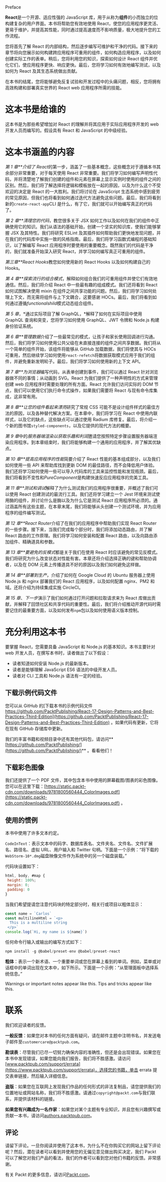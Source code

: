 Preface

**React**是一个开源、适应性强的 JavaScript 库，用于从称为**组件**的小而独立的位构建复杂的用户界面。本书将帮助您有效地使用 React，使您的应用程序更灵活、更易于维护，并提高其性能，同时通过提高速度而不影响质量，极大地提升您的工作流程。

您将首先了解 React 的内部结构，然后逐步编写可维护和干净的代码。接下来的章节将向您展示如何构建跨应用程序可重用的组件，如何构造应用程序，以及如何创建实际工作的表单。稍后，您将利用您的知识，探索如何设计 React 组件并优化它们，使应用程序更快、响应更快。最后，您将学习如何有效地编写测试，以及如何为 React 及其生态系统做出贡献。

在本书的结尾，您将能够避免反复试验和开发过程中的头痛问题，相反，您将拥有高效构建和部署真实世界的 React web 应用程序所需的技能。

# 这本书是给谁的

这本书是为那些希望增加对 React 的理解并将其应用于实际应用程序开发的 web 开发人员而编写的。假设具有 React 和 JavaScript 的中级经验。

# 这本书涵盖的内容

*第 1 章**介绍了 React*的第一步，涵盖了一些基本概念，这些概念对于遵循本书其余部分非常重要，对于每天使用 React 非常重要。我们将学习如何编写声明性代码，并将清楚地了解我们创建的组件和元素在屏幕上显示实例时使用的组件之间的区别。然后，我们将了解选择将逻辑和模板放在一起的原因，以及为什么这个不受欢迎的决定是 React 的一大胜利。我们将讨论在 JavaScript 生态系统中感到疲劳的常见原因，但我们也将看到如何通过迭代方法避免这些问题。最后，我们将看到新的`create-react-app`CLI 是什么，有了它，我们就可以开始编写真正的代码了。

*第 2 章**清理您的代码*，教您很多关于 JSX 如何工作以及如何在我们的组件中正确使用它的知识。我们从语法的基础开始，创建一个坚实的知识库，使我们能够掌握 JSX 及其特性。我们将研究 ESLint 及其插件如何帮助我们更快地发现问题，并在我们的代码库中实施一致的风格指南。最后，我们将学习函数式编程的基础知识，以了解编写 React 应用程序时要使用的重要概念。既然我们的代码是干净的，我们就准备开始深入研究 React，并学习如何编写真正可重用的组件。

*第三章**React Hooks*教您如何使用新的 React Hooks 以及如何构建自己的 Hooks。

*第 4 章**探索流行的组合模式*，解释如何组合我们的可重用组件并使它们有效地通信。然后，我们将介绍 React 中一些最有趣的组成模式。我们还将看到 React 如何试图解决使用 mixin 在组件之间共享功能的问题。然后，我们将学习如何处理上下文，而无需将组件与上下文耦合，这要感谢 HOCs。最后，我们将看到如何通过遵循*functionalshild*模式动态组合组件。

*第 5 章*，*通过实际项目了解 GraphQL，*解释了如何在实际项目中使用 GraphQL 查询和突变，您将学习如何使用 GraphQL、JWT 令牌和 Node.js 构建身份验证系统。

*第 6 章**管理数据*介绍了一些最常见的模式，让孩子和家长使用回调进行沟通。然后，我们将学习如何使用公共父级在未直接连接的组件之间共享数据。我们将从一个简单的组件开始，该组件将能够从 GitHub 加载数据，我们将使其与 HOCs 可重用，然后继续学习如何使用`react-refetch`将数据获取模式应用于我们的组件，并避免重新发明轮子。最后，我们将学习如何使用新的上下文 API。

*第 7 章**为浏览器*编写代码，从表单创建到事件，我们可以通过 React 针对浏览器做不同的事情；从动画到 SVG。React 为我们提供了一种声明性的方式来管理创建 web 应用程序时需要处理的所有方面。React 允许我们访问实际的 DOM 节点，我们可以使用它们执行命令式操作，如果我们需要将 React 与现有命令库集成，这非常有用。

*第 8 章**让您的组件看起来漂亮*研究了常规 CSS 可能不是设计组件样式的最佳方法的原因，以及各种替代解决方案。在本章中，我们将学习在 React 中使用内联样式，以及它的缺点，这些缺点可以通过使用 Radium 库修复。最后，将介绍一个新的图书馆`styled-components`，以及它提供的现代方法的概要。

*第 9 章*中的*服务器端渲染以获取乐趣和利润*邀请您按照特定步骤设置服务器端渲染应用程序。到本章结束时，我们将能够构建一个通用的应用程序，并了解其优缺点。

*第 10 章**提高应用程序的性能*简要介绍了 React 性能的基本组成部分，以及我们如何使用一些 API 来帮助库找到更新 DOM 的最佳路径，而不会降低用户体验。我们还将学习如何使用一些可以导入代码库的工具来监控性能和发现瓶颈。最后，我们将看到不变性和*PureComponent*是构建快速反应应用程序的完美工具。

*第 11 章**测试和调试*解释了为什么测试我们的应用程序很重要，并概述了我们可以使用 React 创建测试的最流行工具。我们还将学习建立一个 Jest 环境来测试使用酶的组件，并讨论什么是酶以及为什么它是测试 React 应用程序所必须的。通过涵盖所有这些主题，在本章末尾，我们将能够从头创建一个测试环境，并为应用程序的组件编写测试。

*第 12 章**React Router*介绍了在我们的应用程序中帮助我们实现 React Router 的一些步骤。接下来，当我们完成每个部分时，我们将添加动态路由，并了解 React 路由的工作原理。我们将学习如何安装和配置 React 路由，以及向路由添加组件、精确道具和参数。

*第 13 章**要避免的反模式*都是关于我们在使用 React 时应该避免的常见反模式。我们将研究为什么改变状态对性能有害。本章还将介绍选择正确的键和帮助协调者，以及在 DOM 元素上传播道具不好的原因以及我们如何避免这样做。

*第 14 章**部署到生产*，介绍了如何在 Google Cloud 的 Ubuntu 服务器上使用 Node.js 和 nginx 部署我们的 React 应用程序，以及如何配置 nginx、PM2 和域。还将介绍为持续集成实施 CircleCI。

*第 15 章*、*下一步*演示了我们如何通过打开问题和拉取请求来为 React 库做出贡献，并解释了回馈社区和共享代码的重要性。最后，我们将介绍推动开源代码时需要记住的最重要方面，以及如何发布`npm`包以及如何使用语义版本控制。

# 充分利用这本书

要掌握 React，您需要具备 JavaScript 和 Node.js 的基本知识。本书主要针对 web 开发人员，在撰写本书时，读者做出了以下假设：

*   读者知道如何安装 Node.js 的最新版本。
*   读者是能够理解 JavaScript ES6 语法的中级开发人员。
*   读者对 CLI 工具和 Node.js 语法有一定的经验。

## 下载示例代码文件

您可以从 GitHub 的[下载本书的示例代码文件 https://github.com/PacktPublishing/React-17-Design-Patterns-and-Best-Practices-Third-Edition](https://github.com/PacktPublishing/React-17-Design-Patterns-and-Best-Practices-Third-Edition) 。如果代码有更新，它将在现有 GitHub 存储库中更新。

我们的丰富书籍和视频目录中还有其他代码包，请访问**[https://github.com/PacktPublishing/](https://github.com/PacktPublishing/)** 。看看他们！

## 下载彩色图像

我们还提供了一个 PDF 文件，其中包含本书中使用的屏幕截图/图表的彩色图像。您可以在这里下载：[https://static.packt-cdn.com/downloads/9781800560444_ColorImages.pdf](https://static.packt-cdn.com/downloads/9781800560444_ColorImages.pdf) 。

## 使用的惯例

本书中使用了许多文本约定。

`CodeInText`：表示文本中的码字、数据库表名、文件夹名、文件名、文件扩展名、路径名、虚拟 URL、用户输入和 Twitter 句柄。下面是一个示例：“将下载的`WebStorm-10*.dmg`磁盘映像文件作为系统中的另一个磁盘装载。”

代码块设置如下：

```jsx
html, body, #map {
 height: 100%; 
 margin: 0;
 padding: 0
}
```

当我们希望提请您注意代码块的特定部分时，相关行或项目以粗体显示：

```jsx
const name = `Carlos`
const multilineHtml = `<p>
  This is a multiline string
 </p>`
console.log(`Hi, my name is ${name}`)
```

任何命令行输入或输出的编写方式如下：

```jsx
npm install -g @babel/preset-env @babel/preset-react 
```

**粗体**：表示一个新术语、一个重要单词或您在屏幕上看到的单词。例如，菜单或对话框中的单词出现在文本中，如下所示。下面是一个示例：“从管理面板中选择系统信息。”

Warnings or important notes appear like this. Tips and tricks appear like this.

# 联系

我们欢迎读者的反馈。

**一般反馈**：如果您对本书的任何方面有疑问，请在邮件主题中注明书名，并发送电子邮件至`customercare@packtpub.com`。

**勘误表**：尽管我们已尽一切努力确保内容的准确性，但还是会出现错误。如果您在本书中发现错误，如果您能向我们报告，我们将不胜感激。请访问[www.packtpub.com/support/errata](https://www.packtpub.com/support/errata)，选择您的书籍，单击 errata 提交表单链接，然后输入详细信息。

**盗版**：如果您在互联网上发现我们作品的任何形式的非法复制品，请您提供我们的位置地址或网站名称，我们将不胜感激。请通过`copyright@packt.com`与我们联系，并提供该材料的链接。

**如果您有兴趣成为一名作家**：如果您对某个主题有专业知识，并且您有兴趣撰写或贡献一本书，请访问[authors.packtpub.com](http://authors.packtpub.com/)。

## 评论

请留下评论。一旦你阅读并使用了这本书，为什么不在你购买它的网站上留下评论呢？然后，潜在读者可以看到并使用您的无偏见意见做出购买决定，我们 Packt 可以了解您对我们产品的看法，我们的作者可以看到您对他们书籍的反馈。非常感谢。

有关 Packt 的更多信息，请访问[Packt.com](http://www.packt.com/)。